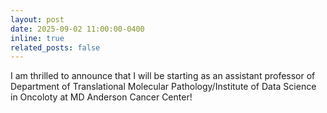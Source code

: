 ```yaml
---
layout: post
date: 2025-09-02 11:00:00-0400
inline: true
related_posts: false
---
```


I am thrilled to announce that I will be starting as an assistant professor of Department of Translational Molecular Pathology/Institute of Data Science in Oncoloty at MD Anderson Cancer Center!